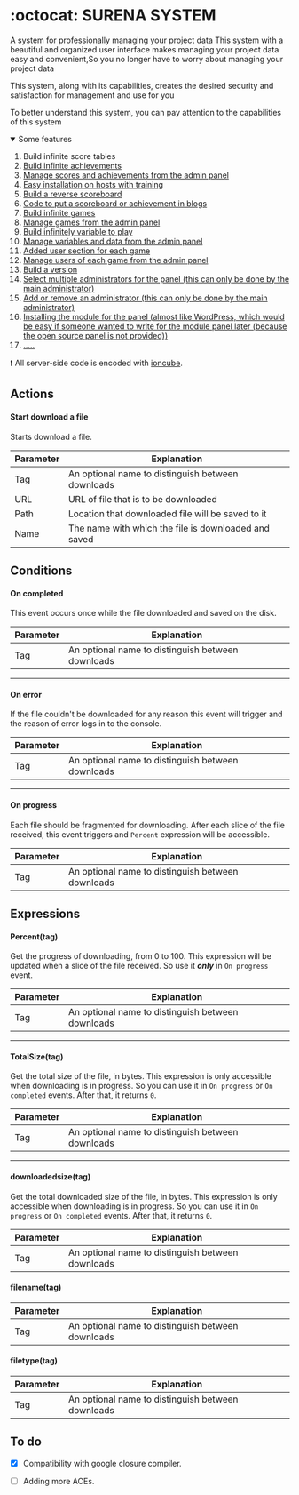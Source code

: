 # :octocat: SURENA SYSTEM

A system for professionally managing your project data
This system with a beautiful and organized user interface makes managing your project data easy and convenient,So you no longer have to worry about managing your project data

This system, along with its capabilities, creates the desired security and satisfaction for management and use for you

To better understand this system, you can pay attention to the capabilities of this system

<!-- Some features -->
<details open="open">
  <summary>Some features</summary>
  <ol>
    <li><a>Build infinite score tables</a></li>
    <li><a href="#">Build infinite achievements</a></li>
    <li><a href="#">Manage scores and achievements from the admin panel</a></li>
    <li><a href="#">Easy installation on hosts with training</a></li>
    <li><a href="#">Build a reverse scoreboard</a></li>
    <li><a href="#">Code to put a scoreboard or achievement in blogs</a></li>
    <li><a href="#">Build infinite games</a></li>
    <li><a href="#">Manage games from the admin panel</a></li>
    <li><a href="#">Build infinitely variable to play</a></li>
    <li><a href="#">Manage variables and data from the admin panel</a></li>
    <li><a href="#">Added user section for each game</a></li>
    <li><a href="#">Manage users of each game from the admin panel</a></li>
    <li><a href="#">Build a version</a></li>
    <li><a href="#">Select multiple administrators for the panel (this can only be done by the main administrator)</a></li>
    <li><a href="#">Add or remove an administrator (this can only be done by the main administrator)</a></li>
    <li><a href="#">Installing the module for the panel (almost like WordPress, which would be easy if someone wanted to write for the module panel later (because the open source panel is not provided))</a></li>
    <li><a href="#">.....</a></li>
  </ol>
</details>

:exclamation: All server-side code is encoded with [ioncube](https://www.ioncube.com/).
## Actions
#### Start download a file
Starts download a file.

| Parameter | Explanation                                       |
| --------- | ------------------------------------------------- |
| Tag       | An optional name to distinguish between downloads |
| URL       | URL of file that is to be downloaded              |
| Path      | Location that downloaded file will be saved to it |
| Name      | The name with which the file is downloaded and saved |

## Conditions
#### On completed
This event occurs once while the file downloaded and saved on the disk.

| Parameter | Explanation                                       |
| --------- | ------------------------------------------------- |
| Tag       | An optional name to distinguish between downloads |

___
#### On error
If the file couldn't be downloaded for any reason this event will trigger and the reason of error logs in to the console.

| Parameter | Explanation                                       |
| --------- | ------------------------------------------------- |
| Tag       | An optional name to distinguish between downloads |
___
#### On progress
Each file should be fragmented for downloading. After each slice of the file received, this event triggers and `Percent` expression will be accessible.

| Parameter | Explanation                                       |
| --------- | ------------------------------------------------- |
| Tag       | An optional name to distinguish between downloads |

## Expressions
#### Percent(tag)
Get the progress of downloading, from 0 to 100. This expression will be updated when a slice of the file received. So use it **_only_** in `On progress` event.

| Parameter | Explanation                                       |
| --------- | ------------------------------------------------- |
| Tag       | An optional name to distinguish between downloads |
___
#### TotalSize(tag)
Get the total size of the file, in bytes. This expression is only accessible when downloading is in progress. So you can use it in `On progress` or `On completed` events. After that, it returns `0`.

| Parameter | Explanation                                       |
| --------- | ------------------------------------------------- |
| Tag       | An optional name to distinguish between downloads |
___
#### downloadedsize(tag)
Get the total downloaded size of the file, in bytes. This expression is only accessible when downloading is in progress. So you can use it in `On progress` or `On completed` events. After that, it returns `0`.

| Parameter | Explanation                                       |
| --------- | ------------------------------------------------- |
| Tag       | An optional name to distinguish between downloads |

#### filename(tag)

| Parameter | Explanation                                       |
| --------- | ------------------------------------------------- |
| Tag       | An optional name to distinguish between downloads |

#### filetype(tag)

| Parameter | Explanation                                       |
| --------- | ------------------------------------------------- |
| Tag       | An optional name to distinguish between downloads |

## To do
- [x] Compatibility with google closure compiler.
- [ ] Adding more ACEs.

